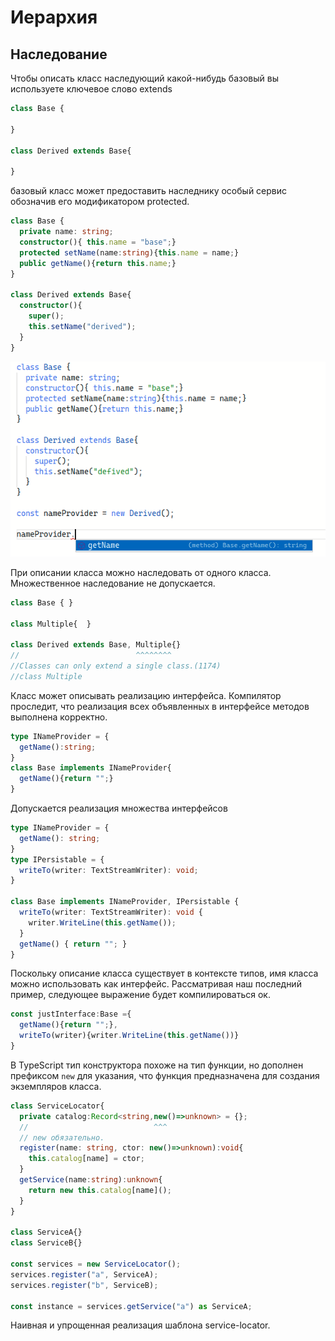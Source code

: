 # Иерархия

## Наследование

Чтобы описать класс наследующий какой-нибудь базовый вы используете ключевое слово extends

```typescript
class Base {
  
}

class Derived extends Base{

}
```

базовый класс может предоставить наследнику особый сервис обозначив его модификатором protected.

```typescript
class Base {
  private name: string;
  constructor(){ this.name = "base";}
  protected setName(name:string){this.name = name;}
  public getName(){return this.name;}
}

class Derived extends Base{
  constructor(){
    super();
    this.setName("derived");
  }
}
```

![access to public fields only](./assets/access.png)

При описании класса можно наследовать от одного класса. Множественное наследование не допускается.

```typescript
class Base { }

class Multiple{  }

class Derived extends Base, Multiple{}
//                          ^^^^^^^^
//Classes can only extend a single class.(1174)
//class Multiple
```

Класс может описывать реализацию интерфейса. Компилятор проследит, что реализация всех объявленных в интерфейсе методов выполнена корректно.

```typescript
type INameProvider = {
  getName():string;
}
class Base implements INameProvider{ 
  getName(){return "";}
}

```

Допускается реализация множества интерфейсов

```typescript
type INameProvider = {
  getName(): string;
}
type IPersistable = {
  writeTo(writer: TextStreamWriter): void;
}

class Base implements INameProvider, IPersistable {
  writeTo(writer: TextStreamWriter): void {
    writer.WriteLine(this.getName());
  }
  getName() { return ""; }
}

```

Поскольку описание класса существует в контексте типов, имя класса можно использовать как интерфейс. Рассматривая наш последний пример, следующее выражение будет компилироваться ок.

```typescript
const justInterface:Base ={
  getName(){return "";},
  writeTo(writer){writer.WriteLine(this.getName())}
}
```

В TypeScript тип конструктора похоже на тип функции, но дополнен префиксом `new` для указания, что функция предназначена для создания экземпляров класса.

```typescript
class ServiceLocator{
  private catalog:Record<string,new()=>unknown> = {};
  //                            ^^^
  // new обязательно.
  register(name: string, ctor: new()=>unknown):void{
    this.catalog[name] = ctor;
  }
  getService(name:string):unknown{
    return new this.catalog[name]();
  }
}

class ServiceA{}
class ServiceB{}

const services = new ServiceLocator();
services.register("a", ServiceA);
services.register("b", ServiceB);

const instance = services.getService("a") as ServiceA;
```

Наивная и упрощенная реализация шаблона service-locator.
